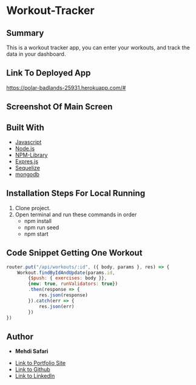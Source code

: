 # Workout-Tracker

## Summary
This is a workout tracker app, you can enter your workouts, and track the data in your dashboard.

## Link To Deployed App
https://polar-badlands-25931.herokuapp.com/#

## Screenshot Of Main Screen


## Built With
* [Javascript](https://developer.mozilla.org/en-US/docs/Web/JavaScript)
* [Node.js](https://nodejs.org/en/docs/)
* [NPM-Library](https://docs.npmjs.com/)
* [Expres.js](https://expressjs.com/)
* [Sequelize](https://sequelize.org/master/index.html)
* [mongodb](https://www.mongodb.com/)

## Installation Steps For Local Running
1. Clone project.
2. Open terminal and run these commands in order
    - npm install
    - npm run seed
    - npm start

## Code Snippet Getting One Workout
```javascript
router.put("/api/workouts/:id", ({ body, params }, res) => {
    Workout.findByIdAndUpdate(params.id, 
        {$push: { exercises: body }}, 
        {new: true, runValidators: true})
        .then(response => {
            res.json(response)
        }).catch(err => {
            res.json(err)
        })
})

```

## Author

* **Mehdi Safari**

- [Link to Portfolio Site](https://mehdisafari77.github.io/Basic-Bio/)
- [Link to Github](https://github.com/mehdisafari77)
- [Link to LinkedIn](https://www.linkedin.com/in/mehdi-safari-992799142/)
